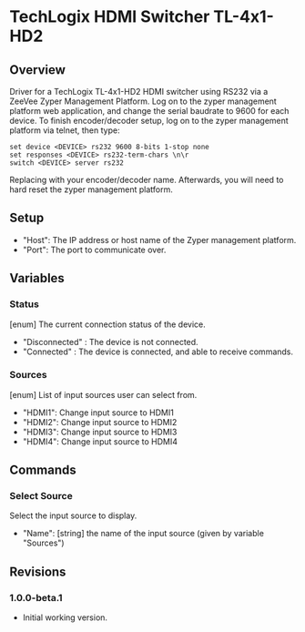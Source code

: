 # TechLogix HDMI Switcher TL-4x1-HD2


## Overview

Driver for a TechLogix TL-4x1-HD2 HDMI switcher using RS232 via a ZeeVee Zyper Management Platform.
Log on to the zyper management platform web application, and change the serial baudrate to 9600 for each device.
To finish encoder/decoder setup, log on to the zyper management platform via telnet, then type:
```
set device <DEVICE> rs232 9600 8-bits 1-stop none
set responses <DEVICE> rs232-term-chars \n\r
switch <DEVICE> server rs232
```
Replacing <DEVICE> with your encoder/decoder name. Afterwards, you will need to hard reset the zyper management platform.


## Setup

  - "Host": The IP address or host name of the Zyper management platform.
  - "Port": The port to communicate over.


## Variables

### Status

[enum] The current connection status of the device.
  - "Disconnected" : The device is not connected.
  - "Connected" : The device is connected, and able to receive commands.

### Sources

[enum] List of input sources user can select from.
  - "HDMI1": Change input source to HDMI1
  - "HDMI2": Change input source to HDMI2
  - "HDMI3": Change input source to HDMI3
  - "HDMI4": Change input source to HDMI4


## Commands

### Select Source
Select the input source to display.
  - "Name": [string] the name of the input source (given by variable "Sources")


## Revisions

### 1.0.0-beta.1

- Initial working version.

